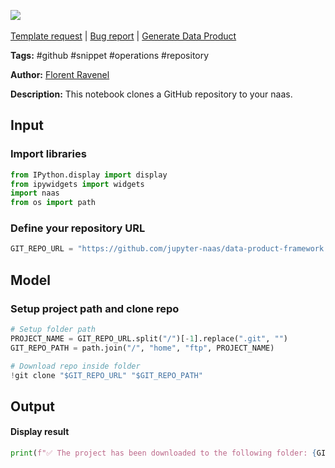 <a href="https://app.naas.ai/user-redirect/naas/downloader?url=https://raw.githubusercontent.com/jupyter-naas/awesome-notebooks/master/GitHub/GitHub_Clone_repository.ipynb" target="_parent"><img src="https://naasai-public.s3.eu-west-3.amazonaws.com/open_in_naas.svg"/></a><br><br><a href="https://github.com/jupyter-naas/awesome-notebooks/issues/new?assignees=&labels=&template=template-request.md&title=Tool+-+Action+of+the+notebook+">Template request</a> | <a href="https://github.com/jupyter-naas/awesome-notebooks/issues/new?assignees=&labels=bug&template=bug_report.md&title=GitHub+-+Clone+repository:+Error+short+description">Bug report</a> | <a href="https://app.naas.ai/user-redirect/naas/downloader?url=https://raw.githubusercontent.com/jupyter-naas/awesome-notebooks/master/Naas/Naas_Start_data_product.ipynb" target="_parent">Generate Data Product</a>

**Tags:** #github #snippet #operations #repository

**Author:** [Florent Ravenel](https://www.linkedin.com/in/florent-ravenel/)

**Description:** This notebook clones a GitHub repository to your naas.

## Input

### Import libraries


```python
from IPython.display import display
from ipywidgets import widgets
import naas
from os import path
```

### Define your repository URL


```python
GIT_REPO_URL = "https://github.com/jupyter-naas/data-product-framework.git"
```

## Model

### Setup project path and clone repo


```python
# Setup folder path
PROJECT_NAME = GIT_REPO_URL.split("/")[-1].replace(".git", "")
GIT_REPO_PATH = path.join("/", "home", "ftp", PROJECT_NAME)

# Download repo inside folder
!git clone "$GIT_REPO_URL" "$GIT_REPO_PATH"
```

## Output

#### Display result


```python
print(f"✅ The project has been downloaded to the following folder: {GIT_REPO_PATH}.")
```
